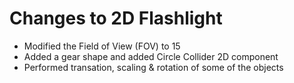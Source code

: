 # Changes to 2D Flashlight

* Modified the Field of View (FOV) to 15
* Added a gear shape and added Circle Collider 2D component
* Performed transation, scaling & rotation of some of the objects
